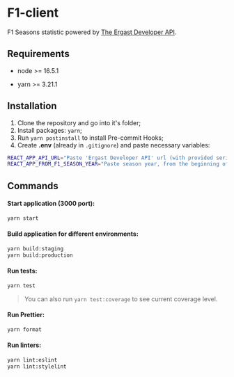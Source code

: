 # F1-client

F1 Seasons statistic powered by [The Ergast Developer API](http://ergast.com/mrd).

## Requirements

- node >= 16.5.1

- yarn >= 3.21.1

## Installation

1. Clone the repository and go into it's folder;
2. Install packages: `yarn`;
3. Run `yarn postinstall` to install Pre-commit Hooks;
4. Create **.env** (already in `.gitignore`) and paste necessary variables:

```zsh
REACT_APP_API_URL="Paste 'Ergast Developer API' url (with provided series). 'http://ergast.com/api/f1' by default"
REACT_APP_FROM_F1_SEASON_YEAR="Paste season year, from the beginning of which statistic required. '2005' by default"
```

## Commands

#### Start application (3000 port):

```zsh
yarn start
```

#### Build application for different environments:

```zsh
yarn build:staging
yarn build:production
```

#### Run tests:

```zsh
yarn test
```

> You can also run `yarn test:coverage` to see current coverage level.

#### Run Prettier:

```zsh
yarn format
```

#### Run linters:

```zsh
yarn lint:eslint
yarn lint:stylelint
```
